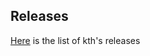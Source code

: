 ## Releases

 [Here](https://github.com/k-nuth/kth/blob/master/doc/release-notes/release-notes.md) is the list of kth's releases


